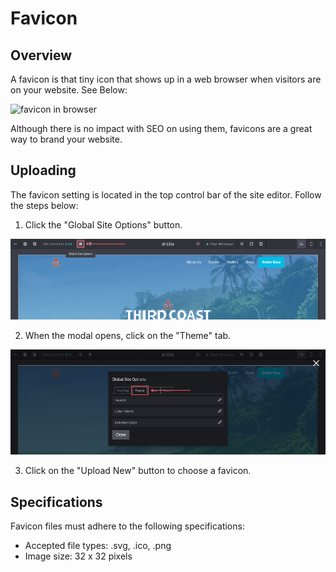 # Favicon

## Overview
A favicon is that tiny icon that shows up in a web browser when visitors are on your website. See Below:

![favicon in browser](./favicon-example.png)

Although there is no impact with SEO on using them, favicons are a great way to brand your website.

## Uploading
The favicon setting is located in the top control bar of the site editor. Follow the steps below:

1) Click the "Global Site Options" button.

![favicon open](./favicon-top.png)

2) When the modal opens, click on the "Theme" tab.

![theme tab](./theme-tab.png)

3) Click on the "Upload New" button to choose a favicon.

## Specifications

Favicon files must adhere to the following specifications:

- Accepted file types: .svg, .ico, .png
- Image size: 32 x 32 pixels
